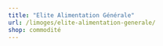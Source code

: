 ```yaml
---
title: "Elite Alimentation Générale"
url: /limoges/elite-alimentation-generale/
shop: commodité
---
```

